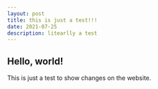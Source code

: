```yaml
---
layout: post
title: this is just a test!!!
date: 2021-07-25
description: litearlly a test
---
```


## Hello, world!

This is just a test to show changes on the website.
